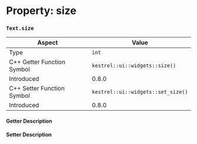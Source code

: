 
# Property: size
### `Text.size`

| Aspect | Value |
| --- | --- |
| Type | `int` |
| C++ Getter Function Symbol | `kestrel::ui::widgets::size()` |
| Introduced | 0.8.0 |
| C++ Setter Function Symbol | `kestrel::ui::widgets::set_size()` |
| Introduced | 0.8.0 |

#### Getter Description

#### Setter Description

